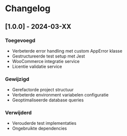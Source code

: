 # Changelog

## [1.0.0] - 2024-03-XX

### Toegevoegd
- Verbeterde error handling met custom AppError klasse
- Gestructureerde test setup met Jest
- WooCommerce integratie service
- Licentie validatie service

### Gewijzigd
- Gerefactorde project structuur
- Verbeterde environment variabelen configuratie
- Geoptimaliseerde database queries

### Verwijderd
- Verouderde test implementaties
- Ongebruikte dependencies 